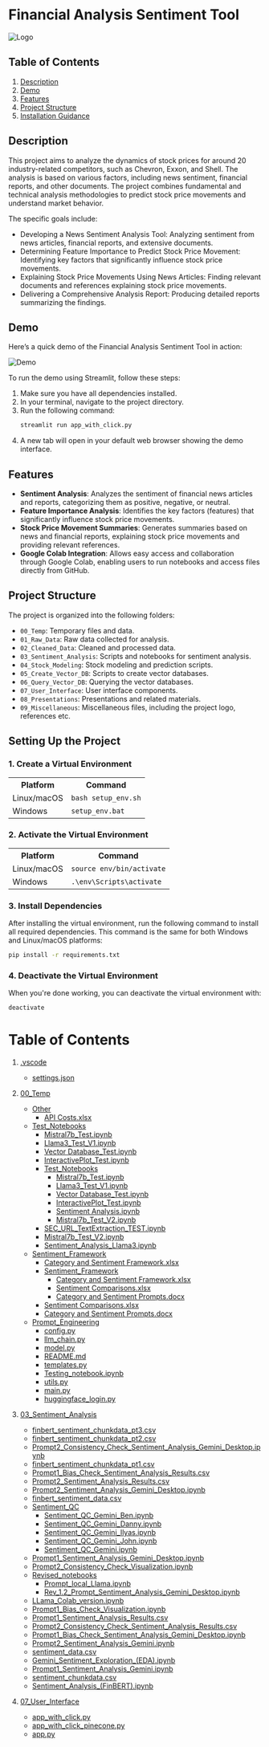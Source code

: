 # Financial Analysis Sentiment Tool
![Logo](09_Miscellaneous/Project_logo_ReadMe.png)


## Table of Contents
1. [Description](#description)
2. [Demo](#demo)
3. [Features](#features)
4. [Project Structure](#project-structure)
5. [Installation Guidance](#setting-up-the-project)


## Description
This project aims to analyze the dynamics of stock prices for around 20 industry-related competitors, such as Chevron, Exxon, and Shell. The analysis is based on various factors, including news sentiment, financial reports, and other documents. The project combines fundamental and technical analysis methodologies to predict stock price movements and understand market behavior.

The specific goals include:
- Developing a News Sentiment Analysis Tool: Analyzing sentiment from news articles, financial reports, and extensive documents.
- Determining Feature Importance to Predict Stock Price Movement: Identifying key factors that significantly influence stock price movements.
- Explaining Stock Price Movements Using News Articles: Finding relevant documents and references explaining stock price movements.
- Delivering a Comprehensive Analysis Report: Producing detailed reports summarizing the findings.

## Demo
Here’s a quick demo of the Financial Analysis Sentiment Tool in action:

![Demo](09_Miscellaneous/Demo.gif)

To run the demo using Streamlit, follow these steps:

1. Make sure you have all dependencies installed.
2. In your terminal, navigate to the project directory.
3. Run the following command:
    ```bash
    streamlit run app_with_click.py
    ```
4. A new tab will open in your default web browser showing the demo interface.

## Features
- **Sentiment Analysis**: Analyzes the sentiment of financial news articles and reports, categorizing them as positive, negative, or neutral.
- **Feature Importance Analysis**: Identifies the key factors (features) that significantly influence stock price movements.
- **Stock Price Movement Summaries**: Generates summaries based on news and financial reports, explaining stock price movements and providing relevant references.
- **Google Colab Integration**: Allows easy access and collaboration through Google Colab, enabling users to run notebooks and access files directly from GitHub.


## Project Structure
The project is organized into the following folders:

- `00_Temp`: Temporary files and data.
- `01_Raw_Data`: Raw data collected for analysis.
- `02_Cleaned_Data`: Cleaned and processed data.
- `03_Sentiment_Analysis`: Scripts and notebooks for sentiment analysis.
- `04_Stock_Modeling`: Stock modeling and prediction scripts.
- `05_Create_Vector_DB`: Scripts to create vector databases.
- `06_Query_Vector_DB`: Querying the vector databases.
- `07_User_Interface`: User interface components. 
- `08_Presentations`: Presentations and related materials.
- `09_Miscellaneous`: Miscellaneous files, including the project logo, references etc.

## Setting Up the Project

### 1. Create a Virtual Environment

<table>
  <tr>
    <th>Platform</th>
    <th>Command</th>
  </tr>
  <tr>
    <td>Linux/macOS</td>
    <td><code>bash setup_env.sh</code></td>
  </tr>
  <tr>
    <td>Windows</td>
    <td><code>setup_env.bat</code></td>
  </tr>
</table>

### 2. Activate the Virtual Environment

<table>
  <tr>
    <th>Platform</th>
    <th>Command</th>
  </tr>
  <tr>
    <td>Linux/macOS</td>
    <td><code>source env/bin/activate</code></td>
  </tr>
  <tr>
    <td>Windows</td>
    <td><code>.\env\Scripts\activate</code></td>
  </tr>
</table>

### 3. Install Dependencies

After installing the virtual environment, run the following command to install all required dependencies. This command is the same for both Windows and Linux/macOS platforms:

```bash
pip install -r requirements.txt
```

### 4. Deactivate the Virtual Environment

When you're done working, you can deactivate the virtual environment with:
```bash
deactivate
```

# Table of Contents

1. [.vscode](#vscode)
   - [settings.json](#settingsjson)

2. [00_Temp](#00_temp)
   - [Other](#other)
     - [API Costs.xlsx](#api-costsxlsx)
   - [Test_Notebooks](#test_notebooks)
     - [Mistral7b_Test.ipynb](#mistral7b_testipynb)
     - [Llama3_Test_V1.ipynb](#llama3_test_v1ipynb)
     - [Vector Database_Test.ipynb](#vector-database_testipynb)
     - [InteractivePlot_Test.ipynb](#interactiveplot_testipynb)
     - [Test_Notebooks](#test_notebooks_inner)
       - [Mistral7b_Test.ipynb](#mistral7b_testipynb_inner)
       - [Llama3_Test_V1.ipynb](#llama3_test_v1ipynb_inner)
       - [Vector Database_Test.ipynb](#vector-database_testipynb_inner)
       - [InteractivePlot_Test.ipynb](#interactiveplot_testipynb_inner)
       - [Sentiment Analysis.ipynb](#sentiment-analysisipynb)
       - [Mistral7b_Test_V2.ipynb](#mistral7b_test_v2ipynb_inner)
     - [SEC_URL_TextExtraction_TEST.ipynb](#sec_url_textextraction_testipynb)
     - [Mistral7b_Test_V2.ipynb](#mistral7b_test_v2ipynb)
     - [Sentiment_Analysis_Llama3.ipynb](#sentiment_analysis_llama3ipynb)
   - [Sentiment_Framework](#sentiment_framework)
     - [Category and Sentiment Framework.xlsx](#category-and-sentiment-frameworkxlsx)
     - [Sentiment_Framework](#sentiment_framework_inner)
       - [Category and Sentiment Framework.xlsx](#category-and-sentiment-frameworkxlsx_inner)
       - [Sentiment Comparisons.xlsx](#sentiment-comparisonsxlsx)
       - [Category and Sentiment Prompts.docx](#category-and-sentiment-promptsdocx)
     - [Sentiment Comparisons.xlsx](#sentiment-comparisonsxlsx_outer)
     - [Category and Sentiment Prompts.docx](#category-and-sentiment-promptsdocx_outer)
   - [Prompt_Engineering](#prompt_engineering)
     - [config.py](#configpy)
     - [llm_chain.py](#llm_chainpy)
     - [model.py](#modelpy)
     - [README.md](#readmemd)
     - [templates.py](#templatespy)
     - [Testing_notebook.ipynb](#testing_notebookipynb)
     - [utils.py](#utilspy)
     - [main.py](#mainpy)
     - [huggingface_login.py](#huggingface_loginpy)

3. [03_Sentiment_Analysis](#03_sentiment_analysis)
   - [finbert_sentiment_chunkdata_pt3.csv](#finbert_sentiment_chunkdata_pt3csv)
   - [finbert_sentiment_chunkdata_pt2.csv](#finbert_sentiment_chunkdata_pt2csv)
   - [Prompt2_Consistency_Check_Sentiment_Analysis_Gemini_Desktop.ipynb](#prompt2_consistency_check_sentiment_analysis_gemini_desktopipynb)
   - [finbert_sentiment_chunkdata_pt1.csv](#finbert_sentiment_chunkdata_pt1csv)
   - [Prompt1_Bias_Check_Sentiment_Analysis_Results.csv](#prompt1_bias_check_sentiment_analysis_resultscsv)
   - [Prompt2_Sentiment_Analysis_Results.csv](#prompt2_sentiment_analysis_resultscsv)
   - [Prompt2_Sentiment_Analysis_Gemini_Desktop.ipynb](#prompt2_sentiment_analysis_gemini_desktopipynb)
   - [finbert_sentiment_data.csv](#finbert_sentiment_datacsv)
   - [Sentiment_QC](#sentiment_qc)
     - [Sentiment_QC_Gemini_Ben.ipynb](#sentiment_qc_gemini_benipynb)
     - [Sentiment_QC_Gemini_Danny.ipynb](#sentiment_qc_gemini_dannyipynb)
     - [Sentiment_QC_Gemini_Ilyas.ipynb](#sentiment_qc_gemini_ilyasipynb)
     - [Sentiment_QC_Gemini_John.ipynb](#sentiment_qc_gemini_johnipynb)
     - [Sentiment_QC_Gemini.ipynb](#sentiment_qc_geminiipynb)
   - [Prompt1_Sentiment_Analysis_Gemini_Desktop.ipynb](#prompt1_sentiment_analysis_gemini_desktopipynb)
   - [Prompt2_Consistency_Check_Visualization.ipynb](#prompt2_consistency_check_visualizationipynb)
   - [Revised_notebooks](#revised_notebooks)
     - [Prompt_local_Llama.ipynb](#prompt_local_llamaipynb)
     - [Rev_1.2_Prompt_Sentiment_Analysis_Gemini_Desktop.ipynb](#rev_12_prompt_sentiment_analysis_gemini_desktopipynb)
   - [LLama_Colab_version.ipynb](#llama_colab_versionipynb)
   - [Prompt1_Bias_Check_Visualization.ipynb](#prompt1_bias_check_visualizationipynb)
   - [Prompt1_Sentiment_Analysis_Results.csv](#prompt1_sentiment_analysis_resultscsv)
   - [Prompt2_Consistency_Check_Sentiment_Analysis_Results.csv](#prompt2_consistency_check_sentiment_analysis_resultscsv)
   - [Prompt1_Bias_Check_Sentiment_Analysis_Gemini_Desktop.ipynb](#prompt1_bias_check_sentiment_analysis_gemini_desktopipynb)
   - [Prompt2_Sentiment_Analysis_Gemini.ipynb](#prompt2_sentiment_analysis_geminiipynb)
   - [sentiment_data.csv](#sentiment_datacsv)
   - [Gemini_Sentiment_Exploration_(EDA).ipynb](#gemini_sentiment_exploration_edaipynb)
   - [Prompt1_Sentiment_Analysis_Gemini.ipynb](#prompt1_sentiment_analysis_geminiipynb)
   - [sentiment_chunkdata.csv](#sentiment_chunkdatacsv)
   - [Sentiment_Analysis_(FinBERT).ipynb](#sentiment_analysis_finbertipynb)

4. [07_User_Interface](#07_user_interface)
   - [app_with_click.py](#app_with_clickpy)
   - [app_with_click_pinecone.py](#app_with_click_pineconepy)
   - [app.py](#apppy)
